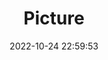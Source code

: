 ---
weight: 1
images:
- /images/edited/72.jpeg
title: Picture
date: 2022-10-24 22:59:53
tags: [luminar neo,work,person]
---